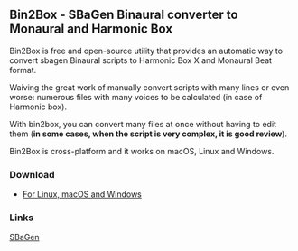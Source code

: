 ## Bin2Box - SBaGen Binaural converter to Monaural and Harmonic Box

Bin2Box is free and open-source utility that provides an automatic way to
convert sbagen Binaural scripts to Harmonic Box X and Monaural Beat format.

Waiving the great work of manually convert scripts with many lines or even worse: numerous files with many voices to be calculated (in case of Harmonic box).

With bin2box, you can convert many files at once without having to edit them
(**in some cases, when the script is very complex, it is good review**).

Bin2Box is cross-platform and it works on macOS, Linux and Windows.

### Download

* [For Linux, macOS and Windows](https://www.dropbox.com/s/facuskt3t0mkjyt/Bin2Box.zip?dl=0)


### Links

[SBaGen](https://uazu.net/sbagen/)
